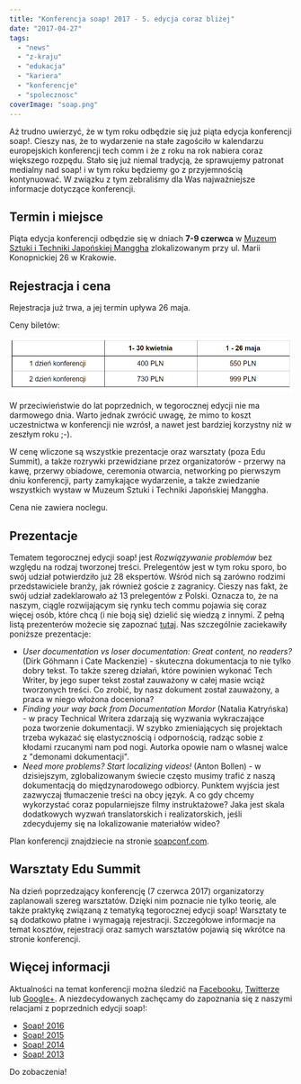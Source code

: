 ```yaml
---
title: "Konferencja soap! 2017 - 5. edycja coraz bliżej"
date: "2017-04-27"
tags:
  - "news"
  - "z-kraju"
  - "edukacja"
  - "kariera"
  - "konferencje"
  - "spolecznosc"
coverImage: "soap.png"
---
```


Aż trudno uwierzyć, że w tym roku odbędzie się już piąta edycja konferencji
soap!. Cieszy nas, że to wydarzenie na stałe zagościło w kalendarzu europejskich
konferencji tech comm i że z roku na rok nabiera coraz większego rozpędu. Stało
się już niemal tradycją, że sprawujemy patronat medialny nad soap! i w tym roku
będziemy go z przyjemnością kontynuować. W związku z tym zebraliśmy dla Was
najważniejsze informacje dotyczące konferencji.

## Termin i miejsce

Piąta edycja konferencji odbędzie się w dniach **7-9 czerwca** w
[Muzeum Sztuki i Techniki Japońskiej Manggha](http://manggha.pl/) zlokalizowanym
przy ul. Marii Konopnickiej 26 w Krakowie.

## Rejestracja i cena

Rejestracja już trwa, a jej termin upływa 26 maja.

Ceny biletów:

![](images/soapceny.jpg)

W przeciwieństwie do lat poprzednich, w tegorocznej edycji nie ma darmowego
dnia. Warto jednak zwrócić uwagę, że mimo to koszt uczestnictwa w konferencji
nie wzrósł, a nawet jest bardziej korzystny niż w zeszłym roku ;-).

W cenę wliczone są wszystkie prezentacje oraz warsztaty (poza Edu Summit), a
także rozrywki przewidziane przez organizatorów - przerwy na kawę, przerwy
obiadowe, ceremonia otwarcia, networking po pierwszym dniu konferencji, party
zamykające wydarzenie, a także zwiedzanie wszystkich wystaw w Muzeum Sztuki i
Techniki Japońskiej Manggha.

Cena nie zawiera noclegu.

## Prezentacje

Tematem tegorocznej edycji soap! jest _Rozwiązywanie problemów_ bez względu na
rodzaj tworzonej treści. Prelegentów jest w tym roku sporo, bo swój udział
potwierdziło już 28 ekspertów. Wśród nich są zarówno rodzimi przedstawiciele
branży, jak również goście z zagranicy. Cieszy nas fakt, że swój udział
zadeklarowało aż 13 prelegentów z Polski. Oznacza to, że na naszym, ciągle
rozwijającym się rynku tech commu pojawia się coraz więcej osób, które chcą (i
nie boją się) dzielić się wiedzą z innymi. Z pełną listą prezenterów możecie się
zapoznać [tutaj](http://soapconf.com/). Nas szczególnie zaciekawiły poniższe
prezentacje:

- _User documentation vs loser documentation: Great content, no readers?_ (Dirk
  Göhmann i Cate Mackenzie) - skuteczna dokumentacja to nie tylko dobry tekst.
  To także szereg działań, które powinien wykonać Tech Writer, by jego super
  tekst został zauważony w całej masie wciąż tworzonych treści. Co zrobić, by
  nasz dokument został zauważony, a praca w niego włożona doceniona?
- _Finding your way back from Documentation Mordor_ (Natalia Katryńska) - w
  pracy Technical Writera zdarzają się wyzwania wykraczające poza tworzenie
  dokumentacji. W szybko zmieniających się projektach trzeba wykazać się
  elastycznością i odpornością, radząc sobie z kłodami rzucanymi nam pod nogi.
  Autorka opowie nam o własnej walce z "demonami dokumentacji".
- _Need more problems? Start localizing videos!_ (Anton Bollen) - w dzisiejszym,
  zglobalizowanym świecie często musimy trafić z naszą dokumentacją do
  międzynarodowego odbiorcy. Punktem wyjścia jest zazwyczaj tłumaczenie treści
  na obcy język. A co gdy chcemy wykorzystać coraz popularniejsze filmy
  instruktażowe? Jaka jest skala dodatkowych wyzwań translatorskich i
  realizatorskich, jeśli zdecydujemy się na lokalizowanie materiałów wideo?

Plan konferencji znajdziecie na
stronie [soapconf.com](http://soapconf.com/#schedule).

## Warsztaty Edu Summit

Na dzień poprzedzający konferencję (7 czerwca 2017) organizatorzy zaplanowali
szereg warsztatów. Dzięki nim poznacie nie tylko teorię, ale także praktykę
związaną z tematyką tegorocznej edycji soap! Warsztaty te są dodatkowo płatne i
wymagają rejestracji. Szczegółowe informacje na temat kosztów, rejestracji oraz
samych warsztatów pojawią się wkrótce na stronie konferencji.

## Więcej informacji

Aktualności na temat konferencji można śledzić na
[Facebooku](https://www.facebook.com/soapconf),
[Twitterze](https://twitter.com/SoapConf) lub
[Google+](https://plus.google.com/+SoapconfPage/posts). A niezdecydowanych
zachęcamy do zapoznania się z naszymi relacjami z poprzednich edycji soap!:

- [Soap! 2016](http://techwriter.pl/konferencja-soap-2016-podsumowanie/)
- [Soap! 2015](http://techwriter.pl/namydleni-po-raz-trzeci/)
- [Soap! 2014](http://techwriter.pl/mydlo-lubi-zabawe/)
- [Soap! 2013](http://techwriter.pl/soap-technical-communication-conference-relacja/)

Do zobaczenia!
